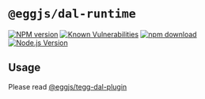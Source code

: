 # `@eggjs/dal-runtime`

[![NPM version][npm-image]][npm-url]
[![Known Vulnerabilities][snyk-image]][snyk-url]
[![npm download][download-image]][download-url]
[![Node.js Version](https://img.shields.io/node/v/@eggjs/dal-runtime.svg?style=flat)](https://nodejs.org/en/download/)

[npm-image]: https://img.shields.io/npm/v/@eggjs/dal-runtime.svg?style=flat-square
[npm-url]: https://npmjs.org/package/@eggjs/dal-runtime
[snyk-image]: https://snyk.io/test/npm/@eggjs/dal-runtime/badge.svg?style=flat-square
[snyk-url]: https://snyk.io/test/npm/@eggjs/dal-runtime
[download-image]: https://img.shields.io/npm/dm/@eggjs/dal-runtime.svg?style=flat-square
[download-url]: https://npmjs.org/package/@eggjs/dal-runtime

## Usage

Please read [@eggjs/tegg-dal-plugin](../../plugin/dal/README.md)
